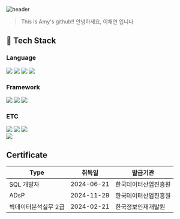 ![header](https://capsule-render.vercel.app/api?type=blur&text=Welcome!&color=gradient&fontColor=d6ace6)
> This is Amy's github!!   안녕하세요, 이채연 입니다

<!--
**amy010510/amy010510** is a ✨ _special_ ✨ repository because its `README.md` (this file) appears on your GitHub profile.
Here are some ideas to get you started:
- Hi there 👋
- 🔭 I’m currently working on ...
- 🌱 I’m currently learning ...
- 👯 I’m looking to collaborate on ...
- 🤔 I’m looking for help with ...
- 💬 Ask me about ...
- 📫 How to reach me: ...
- 😄 Pronouns: ...
- ⚡ Fun fact: ...
-->

<div>
  
## 🐍 Tech Stack

### Language
  
<!--Python-->
<img src="https://img.shields.io/badge/Python-3776AB?style=flat-square&logo=Python&logoColor=white"/>
<!--JavaScript-->
<img src="https://img.shields.io/badge/JavaScript-F7DF1E?style=flat-square&logo=JavaScript&logoColor=white"/>
<!--HTML5-->
<img src="https://img.shields.io/badge/HTML5-E34F26?style=flat-square&logo=HTML5&logoColor=white"/>
<!--CSS-->
<img src="https://img.shields.io/badge/CSS3-1572B6?style=flat-square&logo=CSS3&logoColor=white"/>
<br/>

### Framework
  <!--Django-->
  <img src="https://img.shields.io/badge/Django-092E20?style=flat-square&logo=Django&logoColor=white"/>
  <!--React-->
  <img src="https://img.shields.io/badge/React-61DAFB?style=flat-square&logo=React&logoColor=white&Color=white"/>
    <!--Vue.js-->
  <img src="https://img.shields.io/badge/Vue.js-4FC08D?style=flat-square&logo=Vue.js&logoColor=white&Color=white"/>
  <br/>

### ETC
  <!--MySQL-->
  <img src="https://img.shields.io/badge/MySQL-4479A1?style=flat-square&logo=MySQL&logoColor=white"/>
    <!--Postman-->
  <img src="https://img.shields.io/badge/Postman-FF6C37?style=flat-square&logo=Postman&logoColor=white"/>
    <!--SQLite-->
  <img src="https://img.shields.io/badge/SQLite-003B57?style=flat-square&logo=SQLite&logoColor=white"/>
<br/>
<!--Notion-->
  <img src="https://img.shields.io/badge/Notion-000000?style=flat-square&logo=Notion&logoColor=white"/>
  
  <br/>

## Certificate
| Type | 취득일 | 발급기관|
|------|--------|-----------|
| SQL 개발자 | 2024-06-21 | 한국데이터산업진흥원|
| ADsP | 2024-11-29 | 한국데이터산업진흥원 |
| 빅데이터분석실무 2급 | 2024-02-21 | 한국정보인재개발원 |


</div>
